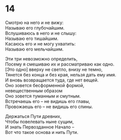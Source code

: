 # 14

Смотрю на него и не вижу:</br>
Называю его глубочайшим.</br>
Вслушиваюсь в него и не слышу:</br>
Называю его тишайшим.</br>
Касаюсь его и не могу ухватить:</br>
Называю его мельчайшим.</br>

Эти три невозможно определить,</br>
Посему я смешиваю их и рассматриваю как одно.</br>
[Это одно] вверху не светло, внизу не темно,</br>
Тянется без конца и без края, нельзя дать ему имя.</br>
И вновь возвращается туда, где нет вещей.</br>
Оно зовется бесформенной формой,</br>
невещественным образом</br>
Оно зовется туманным и смутным.</br>
Встречаешь его – не видишь его главы,</br>
Провожаешь его – не видишь его спины.</br>

Держаться Пути древних,</br>
Чтобы повелевать ныне сущим,</br>
И знать Первозданное Начало –</br>
Вот что такое основа и нить Пути.</br>